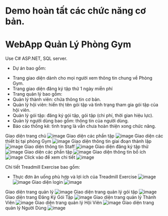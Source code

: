 # Demo hoàn tất các chức năng cơ bản.
# WebApp Quản Lý Phòng Gym
Use C# ASP.NET, SQL server.
+ Dự án bao gồm:
 - Trang giao diện dành cho mọi người xem thông tin chung về Phòng Gym.
 - Trang giao diện đăng ký tập thử 1 ngày miễn phí 
 - Trang quản lý bao gồm:
 - Quản lý thành viên: chứa thông tin cơ bản.
 - Quản lý hội viên: hiển thị tên gói tập và tình trạng tham gia gói tập của hội viên.
 - Quản lý gói tập: đăng ký gói tập, gói tập (chi phí, thời gian hiệu lực).
 - Quản lý người dùng bao gồm: thông tin của người dùng.
 - Báo cáo thống kê: tình trạng là vẫn chưa hoàn thiện xong chức năng.

Giao diện trang chủ ![image](https://github.com/ChiAnh2409/QLPG_Demo_fisrt/assets/118975118/f173eeff-284f-4727-8543-d63d6874fedc)
Giao diện các phần tập ![image](https://github.com/ChiAnh2409/QLPG_Demo_fisrt/assets/118975118/1f36354b-d04f-4c69-a1f9-d180d345b2aa)
Giao diện các thiết bị tại phòng Gym ![image](https://github.com/ChiAnh2409/QLPG_Demo_fisrt/assets/118975118/ff3c5560-5860-4b36-9114-07acbed6d228)
Giao diện thông tin giai đoạn thành lập ![image](https://github.com/ChiAnh2409/QLPG_Demo_fisrt/assets/118975118/534e888a-7a6a-48ab-b000-24e9df4287d2)
Giao diện thông tin Staff ![image](https://github.com/ChiAnh2409/QLPG_Demo_fisrt/assets/118975118/8acb5e8e-7b17-4e00-9813-dd609c4bae43)
Giao diện đăng ký tập thử ![image](https://github.com/ChiAnh2409/QLPG_Demo_fisrt/assets/118975118/1fa3f656-d844-448d-a085-b40ae1409e00)
Giao diện các phần tập ![image](https://github.com/ChiAnh2409/QLPG_Demo_fisrt/assets/118975118/96524d5a-eb74-4057-b799-e4ca5472237f)
Giao diện thông tin bổ ích ![image](https://github.com/ChiAnh2409/QLPG_Demo_fisrt/assets/118975118/cca3ca4d-612b-42ba-a9af-1d08306714dc)
Click vào để xem chi tiết ![image](https://github.com/ChiAnh2409/QLPG_Demo_fisrt/assets/118975118/ae89541a-5dca-4909-bea7-b1e210357968)

Chi tiết Treadmill Exercise bao gồm: 
 - Thực đơn ăn uống phù hợp và lợi ích của Treadmill Exercise  ![image](https://github.com/ChiAnh2409/QLPG_Demo_fisrt/assets/118975118/5827282f-4475-4185-a896-bab9ea5e8e65)
  ![image](https://github.com/ChiAnh2409/QLPG_Demo_fisrt/assets/118975118/6635efc4-b47c-4a81-a495-14bf3a997ee4)
Giao diện login 
![image](https://github.com/ChiAnh2409/QLPG_Demo_fisrt/assets/118975118/5d47ceaa-959b-4c3e-8420-466691089a8b)

Giao diện trang quản lý ![image](https://github.com/ChiAnh2409/QLPG_Demo_fisrt/assets/118975118/f57f30de-7062-44bb-8936-91a791eb9133)
Giao diện trang quản lý gói tập ![image](https://github.com/ChiAnh2409/QLPG_Demo_fisrt/assets/118975118/db7dbb60-555a-4351-9487-6f1526799b23)
Giao diện trang Đăng Ký Gói Tập ![image](https://github.com/ChiAnh2409/QLPG_Demo_fisrt/assets/118975118/bccd2739-288e-4229-8e1c-7767b9405415)
Giao diện trang quản lý Thành Viên ![image](https://github.com/ChiAnh2409/QLPG_Demo_fisrt/assets/118975118/6a5cee4f-fda8-45be-aec3-c538cb919c3d)
Giao diện trang quản lý Hội Viên ![image](https://github.com/ChiAnh2409/QLPG_Demo_fisrt/assets/118975118/e14402d0-f230-417d-aa7f-1f169ebc9d13)
Giao diện trang quản lý Người Dùng ![image](https://github.com/ChiAnh2409/QLPG_Demo_fisrt/assets/118975118/221e3d22-67c7-4418-811c-5262e82eb404)



